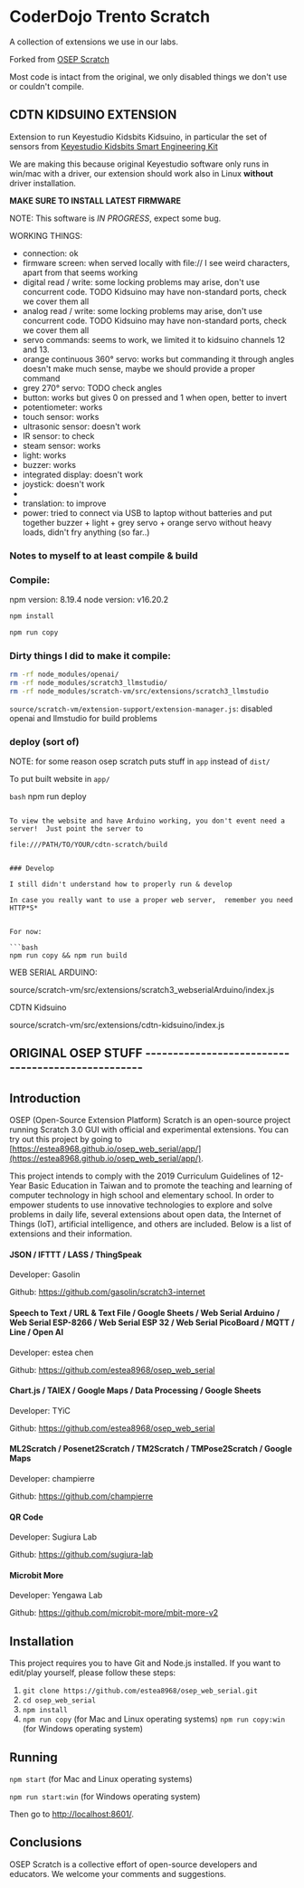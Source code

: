 
# CoderDojo Trento Scratch

A collection of extensions we use in our labs.

Forked from [OSEP Scratch](https://estea8968.github.io/osep_web_serial/app/)

Most code is intact from the original, we only disabled things we don't use or couldn't compile. 


## CDTN KIDSUINO EXTENSION 

Extension to run Keyestudio Kidsbits Kidsuino, in particular the set of sensors from [Keyestudio Kidsbits Smart Engineering Kit](https://www.keyestudio.com/products/kidsbits-smart-engineering-kit-for-arduino-compatible-with-lego-series-scratch-programming)

We are making this because original Keyestudio software only runs in win/mac with a driver, our extension should work also in Linux **without** driver installation.

**MAKE SURE TO INSTALL LATEST FIRMWARE**

NOTE: This software is *IN PROGRESS*, expect some bug.

WORKING THINGS:  

- connection: ok
- firmware screen: when served locally with file:// I see weird characters, apart from that seems working   
- digital read / write: some locking problems may arise, don't use concurrent code. TODO Kidsuino may have non-standard ports, check we cover them all
- analog read / write:  some locking problems may arise, don't use concurrent code. TODO Kidsuino may have non-standard ports, check we cover them all
- servo commands: seems to work, we limited it to kidsuino channels 12 and 13. 
- orange continuous 360° servo:  works but commanding it through angles doesn't make much sense, maybe we should provide a proper command
- grey 270° servo: TODO check angles 
- button:  works but gives 0 on pressed and 1 when open, better to invert 
- potentiometer: works
- touch sensor: works
- ultrasonic sensor: doesn't work
- IR sensor: to check
- steam sensor: works
- light: works
- buzzer: works
- integrated display: doesn't work
- joystick: doesn't work
- 
- translation: to improve
- power: tried to connect via USB to laptop without batteries and put together buzzer + light + grey servo + orange servo without heavy loads, didn't fry anything (so far..)


### Notes to myself to at least compile & build  

### Compile:

npm version:  8.19.4
node version: v16.20.2

```bash
npm install
```

```bash
npm run copy
```

### Dirty things I did to make it compile:

```bash
rm -rf node_modules/openai/
rm -rf node_modules/scratch3_llmstudio/
rm -rf node_modules/scratch-vm/src/extensions/scratch3_llmstudio
```

`source/scratch-vm/extension-support/extension-manager.js`: disabled openai and llmstudio for build problems

### deploy (sort of)

NOTE: for some reason osep scratch puts stuff in `app` instead of `dist/`

To put built website in `app/`

```bash```
npm run deploy
```

To view the website and have Arduino working, you don't event need a server!  Just point the server to 

file:///PATH/TO/YOUR/cdtn-scratch/build 


### Develop

I still didn't understand how to properly run & develop

In case you really want to use a proper web server,  remember you need HTTP*S*


For now: 

```bash
npm run copy && npm run build
```


WEB SERIAL ARDUINO:

source/scratch-vm/src/extensions/scratch3_webserialArduino/index.js

CDTN Kidsuino

source/scratch-vm/src/extensions/cdtn-kidsuino/index.js



## ORIGINAL OSEP STUFF   --------------------------------------------------

## Introduction
OSEP (Open-Source Extension Platform) Scratch is an open-source project running Scratch 3.0 GUI with official and experimental extensions. You can try out this project by going to [https://estea8968.github.io/osep_web_serial/app/](https://estea8968.github.io/osep_web_serial/app/).

This project intends to comply with the 2019 Curriculum Guidelines of 12-Year Basic Education in Taiwan and to promote the teaching and learning of computer technology in high school and elementary school. In order to empower students to use innovative technologies to explore and solve problems in daily life, several extensions about open data, the Internet of Things (IoT), artificial intelligence, and others are included. Below is a list of extensions and their information.

#### JSON / IFTTT / LASS / ThingSpeak
Developer: Gasolin

Github: https://github.com/gasolin/scratch3-internet

#### Speech to Text / URL & Text File / Google Sheets / Web Serial Arduino / Web Serial ESP-8266 / Web Serial ESP 32 / Web Serial PicoBoard / MQTT / Line / Open AI
Developer: estea chen

Github: https://github.com/estea8968/osep_web_serial

#### Chart.js / TAIEX / Google Maps / Data Processing / Google Sheets 
Developer: TYiC

Github: https://github.com/estea8968/osep_web_serial 

#### ML2Scratch / Posenet2Scratch / TM2Scratch / TMPose2Scratch / Google Maps 
Developer: champierre

Github: https://github.com/champierre

#### QR Code
Developer: Sugiura Lab

Github: https://github.com/sugiura-lab

#### Microbit More
Developer: Yengawa Lab

Github: https://github.com/microbit-more/mbit-more-v2

## Installation
This project requires you to have Git and Node.js installed. If you want to edit/play yourself, please follow these steps:

1. `git clone https://github.com/estea8968/osep_web_serial.git`
2. `cd osep_web_serial`
3. `npm install`
4. `npm run copy` (for Mac and Linux operating systems)
   `npm run copy:win` (for Windows operating system)

## Running
`npm start` (for Mac and Linux operating systems)

`npm run start:win` (for Windows operating system)

Then go to [http://localhost:8601/](http://localhost:8601/).

## Conclusions
OSEP Scratch is a collective effort of open-source developers and educators. We welcome your comments and suggestions.  
